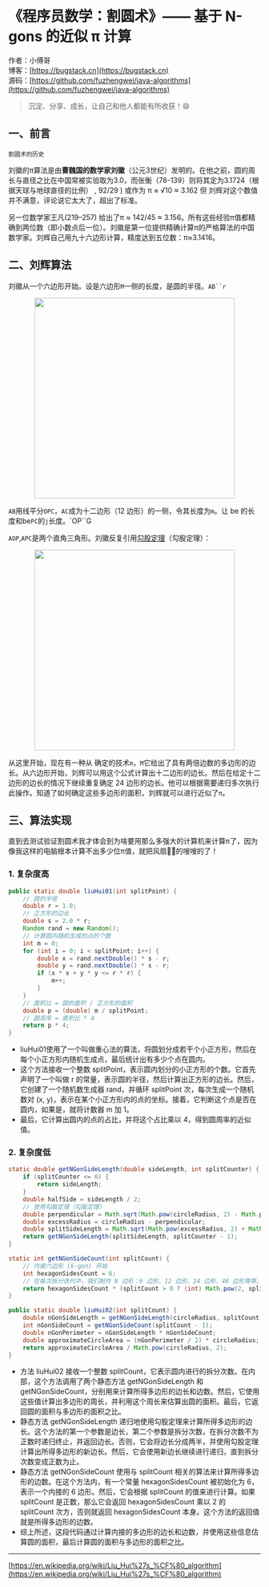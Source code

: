 # 《程序员数学：割圆术》——  基于 N-gons 的近似 π 计算

作者：小傅哥
<br/>博客：[https://bugstack.cn](https://bugstack.cn)
<br/>源码：[https://github.com/fuzhengwei/java-algorithms](https://github.com/fuzhengwei/java-algorithms)

> 沉淀、分享、成长，让自己和他人都能有所收获！😄

## 一、前言

`割圆术的历史`

刘徽的π算法是由**曹魏国的数学家刘徽**（公元3世纪）发明的。在他之前，圆的周长与直径之比在中国常被实验取为3.0，而张衡（78-139）则将其定为3.1724（根据天球与地球直径的比例） , 92/29 ) 或作为 π ≈ √10 ≈ 3.162 但 刘辉对这个数值并不满意，评论说它太大了，超出了标准。

另一位数学家王凡(219–257) 给出了π ≈ 142/45 ≈ 3.156。所有这些经验π值都精确到两位数（即小数点后一位）。刘徽是第一位提供精确计算π的严格算法的中国数学家。刘辉自己用九十六边形计算，精度达到五位数：π≈3.1416。

## 二、刘辉算法

刘徽从一个六边形开始。设是六边形`M`一侧的长度，是圆的半径。`AB``r`

<div align="center">
    <img src="/Users/fuzhengwei/1024/github/java-algorithms/logic/src/main/java/math/liu_hui/images/liu-hui-01.png?raw=true" width="400px">
</div>

`AB`用线平分`OPC`，`AC`成为十二边形（12 边形）的一侧，令其长度为`m`。让 be 的长度和be`PC`的`j`长度。`OP``G

`AOP`,`APC`是两个直角三角形。刘徽反复引用[勾股定理](https://en.wikipedia.org/wiki/Pythagorean_theorem)（勾股定理）：

<div align="center">
    <img src="/Users/fuzhengwei/1024/github/java-algorithms/logic/src/main/java/math/liu_hui/images/liu-hui-02.png?raw=true" width="400px">
</div>

从这里开始，现在有一种从 确定的技术`m`，`M`它给出了具有两倍边数的多边形的边长。从六边形开始，刘辉可以用这个公式计算出十二边形的边长。然后在给定十二边形的边长的情况下继续重复确定 24 边形的边长。他可以根据需要递归多次执行此操作。知道了如何确定这些多边形的面积，刘辉就可以进行近似了`π`。

## 三、算法实现

直到去测试验证割圆术我才体会到为啥要用那么多强大的计算机来计算π了，因为像我这样的电脑根本计算不出多少位π值，就把风扇🏃🏻的嗖嗖的了！

### 1. 复杂度高

```java
public static double liuHui01(int splitPoint) {
    // 圆的半径
    double r = 1.0;
    // 正方形的边长
    double s = 2.0 * r;
    Random rand = new Random();
    // 计算圆内随机生成的点的个数
    int m = 0;
    for (int i = 0; i < splitPoint; i++) {
        double x = rand.nextDouble() * s - r;
        double y = rand.nextDouble() * s - r;
        if (x * x + y * y <= r * r) {
            m++;
        }
    }
    // 面积比 = 圆的面积 / 正方形的面积
    double p = (double) m / splitPoint;
    // 圆周率 = 面积比 * 4
    return p * 4;
}
```

- liuHui01使用了一个叫做重心法的算法，将圆划分成若干个小正方形，然后在每个小正方形内随机生成点，最后统计出有多少个点在圆内。
- 这个方法接收一个整数 splitPoint，表示圆内划分的小正方形的个数。它首先声明了一个叫做 r 的常量，表示圆的半径，然后计算出正方形的边长。然后，它创建了一个随机数生成器 rand，并循环 splitPoint 次，每次生成一个随机数对 (x, y)，表示在某个小正方形内的点的坐标。接着，它判断这个点是否在圆内，如果是，就将计数器 m 加 1。
- 最后，它计算出圆内的点的占比，并将这个占比乘以 4，得到圆周率的近似值。

### 2. 复杂度低

```java
static double getNGonSideLength(double sideLength, int splitCounter) {
    if (splitCounter <= 0) {
        return sideLength;
    }
    double halfSide = sideLength / 2;
    // 使用勾股定理（勾股定理）
    double perpendicular = Math.sqrt(Math.pow(circleRadius, 2) - Math.pow(halfSide, 2));
    double excessRadius = circleRadius - perpendicular;
    double splitSideLength = Math.sqrt(Math.pow(excessRadius, 2) + Math.pow(halfSide, 2));
    return getNGonSideLength(splitSideLength, splitCounter - 1);
}

static int getNGonSideCount(int splitCount) {
    // 内接六边形 (6-gon) 开始
    int hexagonSidesCount = 6;
    // 在每次拆分迭代中，我们制作 N 边形：6 边形、12 边形、24 边形、48 边形等等。
    return hexagonSidesCount * (splitCount > 0 ? (int) Math.pow(2, splitCount) : 1);
}

public static double liuHui02(int splitCount) {
    double nGonSideLength = getNGonSideLength(circleRadius, splitCount - 1);
    int nGonSideCount = getNGonSideCount(splitCount - 1);
    double nGonPerimeter = nGonSideLength * nGonSideCount;
    double approximateCircleArea = (nGonPerimeter / 2) * circleRadius;
    return approximateCircleArea / Math.pow(circleRadius, 2);
}
```

- 方法 liuHui02 接收一个整数 splitCount，它表示圆内进行的拆分次数。在内部，这个方法调用了两个静态方法 getNGonSideLength 和 getNGonSideCount，分别用来计算所得多边形的边长和边数。然后，它使用这些值计算出多边形的周长，并利用这个周长来估算出圆的面积。最后，它返回圆的面积与多边形的面积之比。
- 静态方法 getNGonSideLength 递归地使用勾股定理来计算所得多边形的边长。这个方法的第一个参数是边长，第二个参数是拆分次数，在拆分次数不为正数时递归终止，并返回边长。否则，它会将边长分成两半，并使用勾股定理计算出所得多边形的新边长。然后，它会使用新边长继续进行递归，直到拆分次数变成正数为止。
- 静态方法 getNGonSideCount 使用与 splitCount 相关的算法来计算所得多边形的边数。在这个方法内，有一个常量 hexagonSidesCount 被初始化为 6，表示一个内接的 6 边形。然后，它会根据 splitCount 的值来进行计算。如果 splitCount 是正数，那么它会返回 hexagonSidesCount 乘以 2 的 splitCount 次方，否则就返回 hexagonSidesCount 本身。这个方法的返回值就是所得多边形的边数。
- 综上所述，这段代码通过计算内接的多边形的边长和边数，并使用这些信息估算圆的面积，最后计算圆的面积与多边形的面积之比。

---

[https://en.wikipedia.org/wiki/Liu_Hui%27s_%CF%80_algorithm](https://en.wikipedia.org/wiki/Liu_Hui%27s_%CF%80_algorithm)